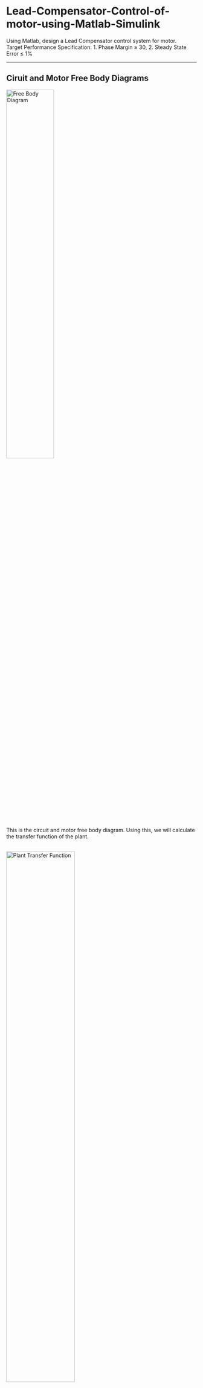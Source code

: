 # Lead-Compensator-Control-of-motor-using-Matlab-Simulink

Using Matlab, design a Lead Compensator control system for motor. <br>
Target Performance Specification: 1. Phase Margin ≥ 30, 2. Steady State Error ≤ 1%

<hr>
<h2>Ciruit and Motor Free Body Diagrams</h3>
<img src = "https://github.com/mongshil553/PI-Control-of-motor-using-Matlab/assets/129606995/e15611d3-dc2c-4623-ab7d-79909740c14e" width="50%" height="50%" title="Free Body Diagram"> <br>
This is the circuit and motor free body diagram. Using this, we will calculate the transfer function of the plant. <br><br>

<img src = "https://github.com/mongshil553/PI-Control-of-motor-using-Matlab/assets/129606995/65a62830-7aed-4f85-8c25-7be9d980f299" width="60%" height="60%" title="Plant Transfer Function"> <br>
After Calculation, the transfer function of the plant is equal to the equation above.

<hr>
<h2>Plant Step Response</h2>
<!--<div align="center">-->
<img src = "https://github.com/mongshil553/PI-Control-of-motor-using-Matlab/assets/129606995/e057234a-53cb-4ecb-b08f-1346bc689ab8" width="30%" height="30%" title="Matlab Step Response">
<img src = "https://github.com/mongshil553/PI-Control-of-motor-using-Matlab/assets/129606995/bb9578fd-cb64-40b2-8915-f3c754cbd17a" width="42%" height="42%" title="Simulink Step Response">
<!--</div>-->
<br> Steady State Error exists. Also, ziegler nichols method cannot be applied to this plant.<br>

<hr>
<h2>Bode Plot</h2>
Using Matlab, we get the following Bode Plot; <br><br>
<img src = "https://github.com/user-attachments/assets/6ea93eb8-dab5-4280-a800-85149ff19b3b" width="70%" height="70%" title="Matlab Bode Plot">

<hr>
<h2>Nyquist Plot</h2>
Using Matlab, we get the following Nyquist Plot; <br><br>
<img src = "https://github.com/user-attachments/assets/376281c7-1228-410e-af77-89ac9cc7ba3b" width="70%" height="70%" title="Matlab Nyquist Plot"> <br>
For all Ks, the system is stable.

<hr>
<h2>Designing Lead Compensator</h2>
For K=5000, the Crossover Frequency is 1.04e+03 where the Phase is -136°. Therefore the PM is 44°. For Overshoot to be below 10%, PM should be equal or higher than 60°. With an extra margin of 10°, the lead compensator should compensate 26° Phase. The following is the lead compensator transfer function; <br>

<img src = "https://github.com/user-attachments/assets/4cfe7ee0-66be-469a-b99f-594b713b917a" width="50%" height="50%" title="Lead Compensator Transfer Function"> <br>

<hr>
<h2>System Result</h2>
With the feedback control system, the result are the following; <br>
<img src = "https://github.com/user-attachments/assets/c665eeb1-b807-4b85-9146-a366ddb2d0e4" width="70%" height="70%" title="Matlab Result"> <br><br>

Simulink results are the following; <br>
<img src = "https://github.com/user-attachments/assets/1352b859-c736-48a6-ba60-de68f7d185a1" width="65%" height="65%" title="Simulink Design"> &nbsp;
<img src = "https://github.com/user-attachments/assets/eac3b78f-7055-4505-af30-c3ac5c0eff11" width="30%" height="30%" title="Simulink Result"> <br>

